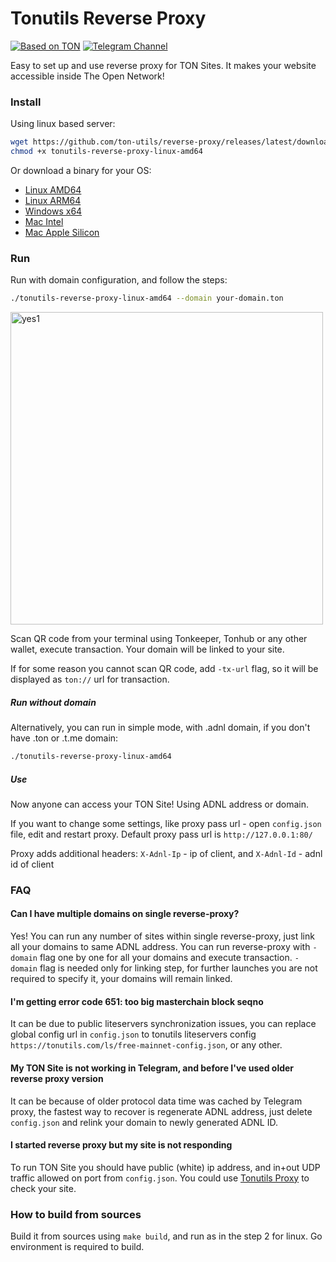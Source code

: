 # Tonutils Reverse Proxy

[![Based on TON][ton-svg]][ton]
[![Telegram Channel][tgc-svg]][tg-channel]

Easy to set up and use reverse proxy for TON Sites.
It makes your website accessible inside The Open Network!

### Install

Using linux based server:
```sh
wget https://github.com/ton-utils/reverse-proxy/releases/latest/download/tonutils-reverse-proxy-linux-amd64
chmod +x tonutils-reverse-proxy-linux-amd64
```

Or download a binary for your OS:
   * [Linux AMD64](https://github.com/ton-utils/reverse-proxy/releases/latest/download/tonutils-reverse-proxy-linux-amd64)
   * [Linux ARM64](https://github.com/ton-utils/reverse-proxy/releases/latest/download/tonutils-reverse-proxy-linux-arm64)
   * [Windows x64](https://github.com/ton-utils/reverse-proxy/releases/latest/download/tonutils-reverse-proxy-windows-x64.exe)
   * [Mac Intel](https://github.com/ton-utils/reverse-proxy/releases/latest/download/tonutils-reverse-proxy-mac-amd64)
   * [Mac Apple Silicon](https://github.com/ton-utils/reverse-proxy/releases/latest/download/tonutils-reverse-proxy-mac-arm64) 

### Run

Run with domain configuration, and follow the steps:

```sh
./tonutils-reverse-proxy-linux-amd64 --domain your-domain.ton 
```

<img width="500" alt="yes1" src="https://user-images.githubusercontent.com/9332353/210967656-182b0d0f-6954-49c9-bf8a-40f5b4a61aa7.png">

Scan QR code from your terminal using Tonkeeper, Tonhub or any other wallet, execute transaction. Your domain will be linked to your site. 

If for some reason you cannot scan QR code, add `-tx-url` flag, so it will be displayed as `ton://` url for transaction.

##### Run without domain

Alternatively, you can run in simple mode, with .adnl domain, if you don't have .ton or .t.me domain:

```sh
./tonutils-reverse-proxy-linux-amd64
```

##### Use

Now anyone can access your TON Site! Using ADNL address or domain. 

If you want to change some settings, like proxy pass url - open `config.json` file, edit and restart proxy. Default proxy pass url is `http://127.0.0.1:80/`

Proxy adds additional headers:
`X-Adnl-Ip` - ip of client, and `X-Adnl-Id` - adnl id of client

### FAQ

#### Can I have multiple domains on single reverse-proxy?

Yes! You can run any number of sites within single reverse-proxy, just link all your domains to same ADNL address. 
You can run reverse-proxy with `-domain` flag one by one for all your domains and execute transaction. `-domain` flag is needed only for linking step, for further launches you are not required to specify it, your domains will remain linked.

#### I'm getting error code 651: too big masterchain block seqno

It can be due to public liteservers synchronization issues, you can replace global config url in `config.json` to tonutils liteservers config `https://tonutils.com/ls/free-mainnet-config.json`, or any other.

#### My TON Site is not working in Telegram, and before I've used older reverse proxy version

It can be because of older protocol data time was cached by Telegram proxy, the fastest way to recover is regenerate ADNL address, just delete `config.json` and relink your domain to newly generated ADNL ID.

#### I started reverse proxy but my site is not responding

To run TON Site you should have public (white) ip address, and in+out UDP traffic allowed on port from `config.json`. You could use [Tonutils Proxy](https://github.com/xssnick/Tonutils-Proxy) to check your site.

### How to build from sources

Build it from sources using `make build`, and run as in the step 2 for linux. Go environment is required to build.

<!-- Badges -->
[ton-svg]: https://img.shields.io/badge/Based%20on-TON-blue
[tgc-svg]: https://img.shields.io/badge/Telegram%20-Subscribe-24A1DE

[ton]: https://ton.org
[tg-channel]: https://t.me/tonutilsnews
